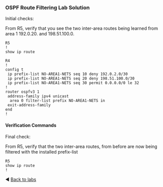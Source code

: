 ### OSPF Route Filtering Lab Solution
Initial checks: 

From R5, verify that you see the two inter-area routes being learned from area 1 192.0.20. and 198.51.100.0.

```
R5
!
show ip route

R4
!
config t
 ip prefix-list NO-AREA1-NETS seq 10 deny 192.0.2.0/30
 ip prefix-list NO-AREA1-NETS seq 20 deny 198.51.100.0/30
 ip prefix-list NO-AREA1-NETS seq 30 permit 0.0.0.0/0 le 32
!
router ospfv3 1
 address-family ipv4 unicast
  area 0 filter-list prefix NO-AREA1-NETS in
 exit-address-family
end
!

```

#### Verification Commands
Final check:

From R5, verify that the two inter-area routes, from before are now being filtered with the installed prefix-list

```
R5
show ip route
!
```

◀️ [Back to labs](https://github.com/tech-zero/ccnp-encor/blob/main/labs/3-infrastructure/_layer3/ospf2/README.md)
